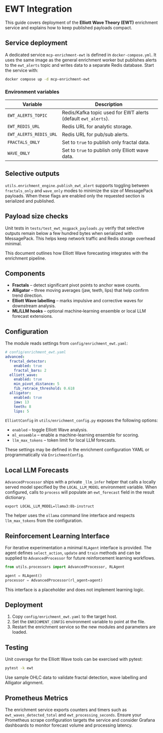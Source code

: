 # EWT Integration

This guide covers deployment of the **Elliott Wave Theory (EWT)** enrichment
service and explains how to keep published payloads compact.

## Service deployment

A dedicated service `mcp-enrichment-ewt` is defined in
`docker-compose.yml`.  It uses the same image as the general enrichment
worker but publishes alerts to the `ewt_alerts` topic and writes data to a
separate Redis database.  Start the service with:

```bash
docker compose up -d mcp-enrichment-ewt
```

### Environment variables

| Variable | Description |
|----------|-------------|
| `EWT_ALERTS_TOPIC` | Redis/Kafka topic used for EWT alerts (default `ewt_alerts`). |
| `EWT_REDIS_URL` | Redis URL for analytic storage. |
| `EWT_ALERTS_REDIS_URL` | Redis URL for pub/sub alerts. |
| `FRACTALS_ONLY` | Set to `true` to publish only fractal data. |
| `WAVE_ONLY` | Set to `true` to publish only Elliott wave data. |

## Selective outputs

`utils.enrichment_engine.publish_ewt_alert` supports toggling between
`fractals_only` and `wave_only` modes to minimize the size of MessagePack
payloads.  When these flags are enabled only the requested section is
serialized and published.

## Payload size checks

Unit tests in `tests/test_ewt_msgpack_payloads.py` verify that selective
outputs remain below a few hundred bytes when serialized with MessagePack.
This helps keep network traffic and Redis storage overhead minimal.

This document outlines how Elliott Wave forecasting integrates with the enrichment pipeline.

## Components

- **Fractals** – detect significant pivot points to anchor wave counts.
- **Alligator** – three moving averages (jaw, teeth, lips) that help confirm trend direction.
- **Elliott Wave labelling** – marks impulsive and corrective waves for downstream analysis.
- **ML/LLM hooks** – optional machine‑learning ensemble or local LLM forecast extensions.

## Configuration

The module reads settings from `config/enrichment_ewt.yaml`:

```yaml
# config/enrichment_ewt.yaml
advanced:
  fractal_detector:
    enabled: true
    fractal_bars: 2
  elliott_wave:
    enabled: true
    min_pivot_distance: 5
    fib_retrace_threshold: 0.618
  alligator:
    enabled: true
    jaw: 13
    teeth: 8
    lips: 5
```

`ElliottConfig` in `utils/enrichment_config.py` exposes the following options:

- `enabled` – toggle Elliott Wave analysis.
- `ml_ensemble` – enable a machine-learning ensemble for scoring.
- `llm_max_tokens` – token limit for local LLM forecasts.

These settings may be defined in the enrichment configuration YAML or
programmatically via `EnrichmentConfig`.

## Local LLM Forecasts

`AdvancedProcessor` ships with a private `_llm_infer` helper that calls a
locally served model specified by the `LOCAL_LLM_MODEL` environment variable.
When configured, calls to `process` will populate an `ewt_forecast` field in the
result dictionary.

```
export LOCAL_LLM_MODEL=llama3:8b-instruct
```

The helper uses the `ollama` command line interface and respects
`llm_max_tokens` from the configuration.

## Reinforcement Learning Interface

For iterative experimentation a minimal `RLAgent` interface is provided.  The
agent defines `select_action`, `update` and `train` methods and can be supplied
to `AdvancedProcessor` for future reinforcement learning workflows.

```python
from utils.processors import AdvancedProcessor, RLAgent

agent = RLAgent()
processor = AdvancedProcessor(rl_agent=agent)
```

This interface is a placeholder and does not implement learning logic.

## Deployment

1. Copy `config/enrichment_ewt.yaml` to the target host.
2. Set the `ENRICHMENT_CONFIG` environment variable to point at the file.
3. Restart the enrichment service so the new modules and parameters are loaded.

## Testing

Unit coverage for the Elliott Wave tools can be exercised with pytest:

```bash
pytest -k ewt
```

Use sample OHLC data to validate fractal detection, wave labelling and Alligator alignment.

## Prometheus Metrics

The enrichment service exports counters and timers such as
`ewt_waves_detected_total` and `ewt_processing_seconds`. Ensure your
Prometheus scrape configuration targets the service and consider Grafana
dashboards to monitor forecast volume and processing latency.

